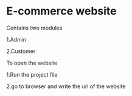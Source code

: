 # E-commerce website

Contains two modules

1.Admin

2.Customer

To open the website

1.Run the project file

2.go to browser and write the url of the website
